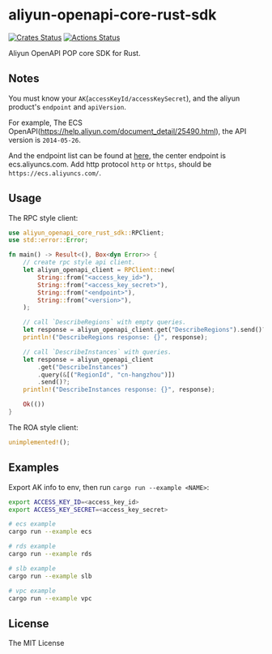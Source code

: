 # aliyun-openapi-core-rust-sdk

[![Crates Status](http://meritbadge.herokuapp.com/aliyun-openapi-core-rust-sdk)](https://crates.io/crates/aliyun-openapi-core-rust-sdk)
[![Actions Status](https://github.com/r4ntix/aliyun-openapi-core-rust-sdk/workflows/ci.yml/badge.svg)](https://github.com/r4ntix/aliyun-openapi-core-rust-sdk/actions)

Aliyun OpenAPI POP core SDK for Rust.

## Notes

You must know your `AK`(`accessKeyId/accessKeySecret`), and the aliyun product's `endpoint` and `apiVersion`.

For example, The ECS OpenAPI(https://help.aliyun.com/document_detail/25490.html), the API version is `2014-05-26`.

And the endpoint list can be found at [here](https://help.aliyun.com/document_detail/25489.html), the center endpoint is ecs.aliyuncs.com. Add http protocol `http` or `https`, should be `https://ecs.aliyuncs.com/`.

## Usage

The RPC style client:

```rust
use aliyun_openapi_core_rust_sdk::RPClient;
use std::error::Error;

fn main() -> Result<(), Box<dyn Error>> {
    // create rpc style api client.
    let aliyun_openapi_client = RPClient::new(
        String::from("<access_key_id>"),
        String::from("<access_key_secret>"),
        String::from("<endpoint>"),
        String::from("<version>"),
    );

    // call `DescribeRegions` with empty queries.
    let response = aliyun_openapi_client.get("DescribeRegions").send()?;
    println!("DescribeRegions response: {}", response);

    // call `DescribeInstances` with queries.
    let response = aliyun_openapi_client
        .get("DescribeInstances")
        .query(&[("RegionId", "cn-hangzhou")])
        .send()?;
    println!("DescribeInstances response: {}", response);

    Ok(())
}
```

The ROA style client:

```rust
unimplemented!();
```

## Examples

Export AK info to env, then run `cargo run --example <NAME>`:

```sh
export ACCESS_KEY_ID=<access_key_id>
export ACCESS_KEY_SECRET=<access_key_secret>

# ecs example
cargo run --example ecs

# rds example
cargo run --example rds

# slb example
cargo run --example slb

# vpc example
cargo run --example vpc
```

## License
The MIT License
